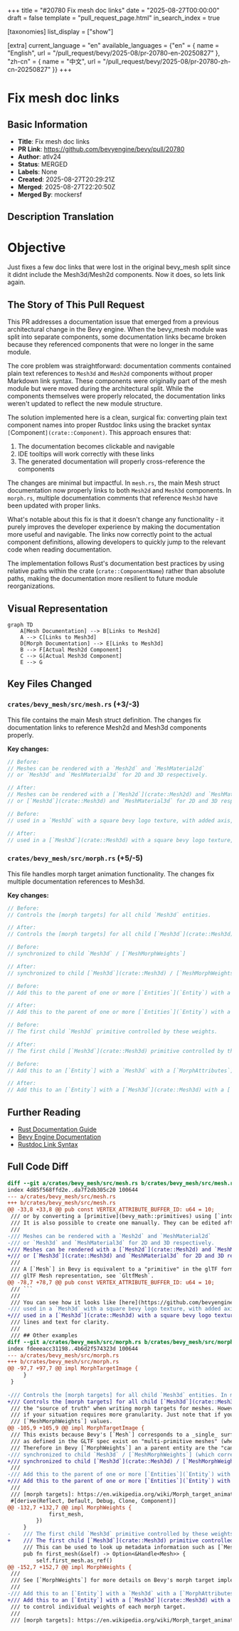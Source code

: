 +++
title = "#20780 Fix mesh doc links"
date = "2025-08-27T00:00:00"
draft = false
template = "pull_request_page.html"
in_search_index = true

[taxonomies]
list_display = ["show"]

[extra]
current_language = "en"
available_languages = {"en" = { name = "English", url = "/pull_request/bevy/2025-08/pr-20780-en-20250827" }, "zh-cn" = { name = "中文", url = "/pull_request/bevy/2025-08/pr-20780-zh-cn-20250827" }}
+++

# Fix mesh doc links

## Basic Information
- **Title**: Fix mesh doc links
- **PR Link**: https://github.com/bevyengine/bevy/pull/20780
- **Author**: atlv24
- **Status**: MERGED
- **Labels**: None
- **Created**: 2025-08-27T20:29:21Z
- **Merged**: 2025-08-27T22:20:50Z
- **Merged By**: mockersf

## Description Translation
# Objective

Just fixes a few doc links that were lost in the original bevy_mesh split since it didnt include the Mesh3d/Mesh2d components. Now it does, so lets link again.

## The Story of This Pull Request

This PR addresses a documentation issue that emerged from a previous architectural change in the Bevy engine. When the bevy_mesh module was split into separate components, some documentation links became broken because they referenced components that were no longer in the same module.

The core problem was straightforward: documentation comments contained plain text references to `Mesh3d` and `Mesh2d` components without proper Markdown link syntax. These components were originally part of the mesh module but were moved during the architectural split. While the components themselves were properly relocated, the documentation links weren't updated to reflect the new module structure.

The solution implemented here is a clean, surgical fix: converting plain text component names into proper Rustdoc links using the bracket syntax `[`Component`](crate::Component)`. This approach ensures that:
1. The documentation becomes clickable and navigable
2. IDE tooltips will work correctly with these links
3. The generated documentation will properly cross-reference the components

The changes are minimal but impactful. In `mesh.rs`, the main Mesh struct documentation now properly links to both `Mesh2d` and `Mesh3d` components. In `morph.rs`, multiple documentation comments that reference `Mesh3d` have been updated with proper links.

What's notable about this fix is that it doesn't change any functionality - it purely improves the developer experience by making the documentation more useful and navigable. The links now correctly point to the actual component definitions, allowing developers to quickly jump to the relevant code when reading documentation.

The implementation follows Rust's documentation best practices by using relative paths within the crate (`crate::ComponentName`) rather than absolute paths, making the documentation more resilient to future module reorganizations.

## Visual Representation

```mermaid
graph TD
    A[Mesh Documentation] --> B[Links to Mesh2d]
    A --> C[Links to Mesh3d]
    D[Morph Documentation] --> E[Links to Mesh3d]
    B --> F[Actual Mesh2d Component]
    C --> G[Actual Mesh3d Component]
    E --> G
```

## Key Files Changed

### `crates/bevy_mesh/src/mesh.rs` (+3/-3)
This file contains the main Mesh struct definition. The changes fix documentation links to reference Mesh2d and Mesh3d components properly.

**Key changes:**
```rust
// Before:
// Meshes can be rendered with a `Mesh2d` and `MeshMaterial2d`
// or `Mesh3d` and `MeshMaterial3d` for 2D and 3D respectively.

// After:
// Meshes can be rendered with a [`Mesh2d`](crate::Mesh2d) and `MeshMaterial2d`
// or [`Mesh3d`](crate::Mesh3d) and `MeshMaterial3d` for 2D and 3D respectively.
```

```rust
// Before:
// used in a `Mesh3d` with a square bevy logo texture, with added axis, points,

// After:
// used in a [`Mesh3d`](crate::Mesh3d) with a square bevy logo texture, with added axis, points,
```

### `crates/bevy_mesh/src/morph.rs` (+5/-5)
This file handles morph target animation functionality. The changes fix multiple documentation references to Mesh3d.

**Key changes:**
```rust
// Before:
// Controls the [morph targets] for all child `Mesh3d` entities.

// After:
// Controls the [morph targets] for all child [`Mesh3d`](crate::Mesh3d) entities.
```

```rust
// Before:
// synchronized to child `Mesh3d` / [`MeshMorphWeights`]

// After:
// synchronized to child [`Mesh3d`](crate::Mesh3d) / [`MeshMorphWeights`]
```

```rust
// Before:
// Add this to the parent of one or more [`Entities`](`Entity`) with a `Mesh3d`

// After:
// Add this to the parent of one or more [`Entities`](`Entity`) with a [`Mesh3d`](crate::Mesh3d)
```

```rust
// Before:
// The first child `Mesh3d` primitive controlled by these weights.

// After:
// The first child [`Mesh3d`](crate::Mesh3d) primitive controlled by these weights.
```

```rust
// Before:
// Add this to an [`Entity`] with a `Mesh3d` with a [`MorphAttributes`] set

// After:
// Add this to an [`Entity`] with a [`Mesh3d`](crate::Mesh3d) with a [`MorphAttributes`] set
```

## Further Reading

- [Rust Documentation Guide](https://doc.rust-lang.org/rustdoc/how-to-write-documentation.html)
- [Bevy Engine Documentation](https://bevyengine.org/learn/)
- [Rustdoc Link Syntax](https://doc.rust-lang.org/rustdoc/linking-to-items-by-name.html)

## Full Code Diff
```diff
diff --git a/crates/bevy_mesh/src/mesh.rs b/crates/bevy_mesh/src/mesh.rs
index 4d85f568ffd2e..da7f2db305c20 100644
--- a/crates/bevy_mesh/src/mesh.rs
+++ b/crates/bevy_mesh/src/mesh.rs
@@ -33,8 +33,8 @@ pub const VERTEX_ATTRIBUTE_BUFFER_ID: u64 = 10;
 /// or by converting a [primitive](bevy_math::primitives) using [`into`](Into).
 /// It is also possible to create one manually. They can be edited after creation.
 ///
-/// Meshes can be rendered with a `Mesh2d` and `MeshMaterial2d`
-/// or `Mesh3d` and `MeshMaterial3d` for 2D and 3D respectively.
+/// Meshes can be rendered with a [`Mesh2d`](crate::Mesh2d) and `MeshMaterial2d`
+/// or [`Mesh3d`](crate::Mesh3d) and `MeshMaterial3d` for 2D and 3D respectively.
 ///
 /// A [`Mesh`] in Bevy is equivalent to a "primitive" in the glTF format, for a
 /// glTF Mesh representation, see `GltfMesh`.
@@ -78,7 +78,7 @@ pub const VERTEX_ATTRIBUTE_BUFFER_ID: u64 = 10;
 /// ```
 ///
 /// You can see how it looks like [here](https://github.com/bevyengine/bevy/blob/main/assets/docs/Mesh.png),
-/// used in a `Mesh3d` with a square bevy logo texture, with added axis, points,
+/// used in a [`Mesh3d`](crate::Mesh3d) with a square bevy logo texture, with added axis, points,
 /// lines and text for clarity.
 ///
 /// ## Other examples
diff --git a/crates/bevy_mesh/src/morph.rs b/crates/bevy_mesh/src/morph.rs
index fdeeeacc31198..4b6d2f574323d 100644
--- a/crates/bevy_mesh/src/morph.rs
+++ b/crates/bevy_mesh/src/morph.rs
@@ -97,7 +97,7 @@ impl MorphTargetImage {
     }
 }
 
-/// Controls the [morph targets] for all child `Mesh3d` entities. In most cases, [`MorphWeights`] should be considered
+/// Controls the [morph targets] for all child [`Mesh3d`](crate::Mesh3d) entities. In most cases, [`MorphWeights`] should be considered
 /// the "source of truth" when writing morph targets for meshes. However you can choose to write child [`MeshMorphWeights`]
 /// if your situation requires more granularity. Just note that if you set [`MorphWeights`], it will overwrite child
 /// [`MeshMorphWeights`] values.
@@ -105,9 +105,9 @@ impl MorphTargetImage {
 /// This exists because Bevy's [`Mesh`] corresponds to a _single_ surface / material, whereas morph targets
 /// as defined in the GLTF spec exist on "multi-primitive meshes" (where each primitive is its own surface with its own material).
 /// Therefore in Bevy [`MorphWeights`] an a parent entity are the "canonical weights" from a GLTF perspective, which then
-/// synchronized to child `Mesh3d` / [`MeshMorphWeights`] (which correspond to "primitives" / "surfaces" from a GLTF perspective).
+/// synchronized to child [`Mesh3d`](crate::Mesh3d) / [`MeshMorphWeights`] (which correspond to "primitives" / "surfaces" from a GLTF perspective).
 ///
-/// Add this to the parent of one or more [`Entities`](`Entity`) with a `Mesh3d` with a [`MeshMorphWeights`].
+/// Add this to the parent of one or more [`Entities`](`Entity`) with a [`Mesh3d`](crate::Mesh3d) with a [`MeshMorphWeights`].
 ///
 /// [morph targets]: https://en.wikipedia.org/wiki/Morph_target_animation
 #[derive(Reflect, Default, Debug, Clone, Component)]
@@ -132,7 +132,7 @@ impl MorphWeights {
             first_mesh,
         })
     }
-    /// The first child `Mesh3d` primitive controlled by these weights.
+    /// The first child [`Mesh3d`](crate::Mesh3d) primitive controlled by these weights.
     /// This can be used to look up metadata information such as [`Mesh::morph_target_names`].
     pub fn first_mesh(&self) -> Option<&Handle<Mesh>> {
         self.first_mesh.as_ref()
@@ -152,7 +152,7 @@ impl MorphWeights {
 ///
 /// See [`MorphWeights`] for more details on Bevy's morph target implementation.
 ///
-/// Add this to an [`Entity`] with a `Mesh3d` with a [`MorphAttributes`] set
+/// Add this to an [`Entity`] with a [`Mesh3d`](crate::Mesh3d) with a [`MorphAttributes`] set
 /// to control individual weights of each morph target.
 ///
 /// [morph targets]: https://en.wikipedia.org/wiki/Morph_target_animation
```